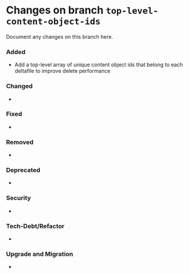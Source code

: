 # Changes on branch `top-level-content-object-ids`
Document any changes on this branch here.
### Added
- Add a top-level array of unique content object ids that belong to each deltafile to improve delete performance

### Changed
- 

### Fixed
- 

### Removed
- 

### Deprecated
- 

### Security
- 

### Tech-Debt/Refactor
- 

### Upgrade and Migration
- 
